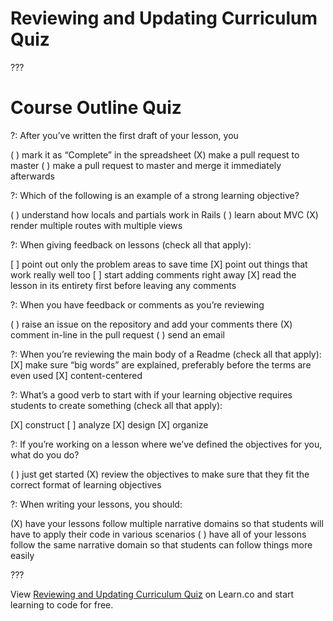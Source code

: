 # Reviewing and Updating Curriculum Quiz

???

# Course Outline Quiz

?: After you’ve written the first draft of your lesson, you 

( ) mark it as “Complete” in the spreadsheet
(X) make a pull request to master
( ) make a pull request to master and merge it immediately afterwards


?: Which of the following is an example of a strong learning objective?

( ) understand how locals and partials work in Rails
( ) learn about MVC
(X) render multiple routes with multiple views



?: When giving feedback on lessons (check all that apply):  

[ ] point out only the problem areas to save time 
[X] point out things that work really well too 
[ ] start adding comments right away 
[X] read the lesson in its entirety first before leaving any comments

?: When you have feedback or comments as you’re reviewing

( ) raise an issue on the repository and add your comments there 
(X) comment in-line in the pull request
( ) send an email 

?: When you’re reviewing the main body of a Readme (check all that apply): 
[X]  make sure “big words” are explained, preferably before the terms are even used
[X] content-centered

?: What’s a good verb to start with if your learning objective requires students to create something (check all that apply):

[X] construct
[ ] analyze
[X] design
[X] organize


?: If you’re working on a lesson where we’ve defined the objectives for you, what do you do? 

( ) just get started
(X) review the objectives to make sure that they fit the correct format of learning objectives

?: When writing your lessons, you should:

(X) have your lessons follow multiple narrative domains so that students will have to apply their code in various scenarios
( ) have all of your lessons follow the same narrative domain so that students can follow things more easily

???

<p data-visibility='hidden'>View <a href='https://learn.co/lessons/reviewing-and-updating-curriculum-quiz'>Reviewing and Updating Curriculum Quiz</a> on Learn.co and start learning to code for free.</p>

